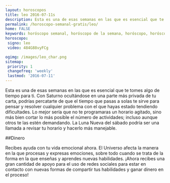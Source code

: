 ```yaml
---
layout: horoscopos
title: leo 2016-07-11s 
description: Esta es una de esas semanas en las que es esencial que te tomes algo de tiempo para ti. Con Saturno ocultándose en una parte más privada de tu carta, podrías percatarte de que el tiempo que pasas a solas te sirve para pensar y resolver cualquier problema con el que hayas estado tendiendo dificultades. Lo mejor sería que no te programaras un horario agitado, sino más bien cortar lo más posible el número de actividades; incluso aunque otros te las estén demandando. La Luna Nueva del sábado podría ser una llamada a revisar tu horario y hacerlo más manejable.
permalink: /horoscopo-semanal-gratis/leo/
home: FALSE
keywords: horóscopo semanal, horóscopo de la semana, horóscopo, horóscopo gratis,horóscopos, horóscopo esperanza gracia, horoscopos leo la semana, horóscopos gratis, Tarot, Astrologia, Zodíaco, leo, horoscopo gratis
horoscopo:
 signo: leo
 video: 484G88vyFCg

ogimg: /images/leo_char.png
sitemap:
 priority: 1
 changefreq: 'weekly'
 lastmod: '2016-07-11'
---
```



Esta es una de esas semanas en las que es esencial que te tomes algo de tiempo para ti. Con Saturno ocultándose en una parte más privada de tu carta, podrías percatarte de que el tiempo que pasas a solas te sirve para pensar y resolver cualquier problema con el que hayas estado tendiendo dificultades. Lo mejor sería que no te programaras un horario agitado, sino más bien cortar lo más posible el número de actividades; incluso aunque otros te las estén demandando. La Luna Nueva del sábado podría ser una llamada a revisar tu horario y hacerlo más manejable.

##Dinero

Recibes ayuda con tu vida emocional ahora. El Universo afecta la manera en la que procesas y expresas emociones, sobre todo cuando se trata de la forma en la que enseñas y aprendes nuevas habilidades. ¡Ahora recibes una gran cantidad de apoyo para el uso de redes sociales para estar en contacto con nuevas formas de compartir tus habilidades y ganar dinero en el proceso!